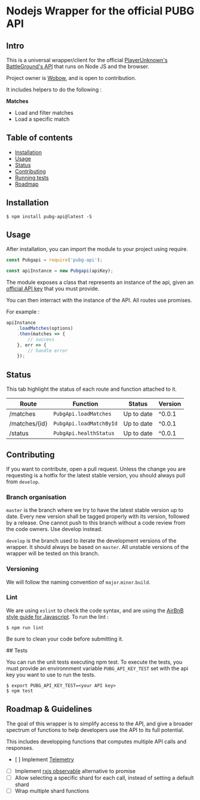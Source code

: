 # Nodejs Wrapper for the official PUBG API

## Intro
This is a universal wrapper/client for the official [PlayerUnknown's BattleGround's API](https://developer.playbattlegrounds.com/) that runs on Node JS and the browser.

Project owner is [Wobow](https://github.com/Wobow), and is open to contribution.

It includes helpers to do the following :

**Matches**
- Load and filter matches
- Load a specific match


## Table of contents
- [Installation](#installation)
- [Usage](#usage)
- [Status](#status)
- [Contributing](#contributing)
- [Running tests](#tests)
- [Roadmap](#roadmap--guidelines)

## Installation

    $ npm install pubg-api@latest -S

## Usage

After installation, you can import the module to your project using require. 
```javascript
const Pubgapi = require('pubg-api');

const apiInstance = new Pubgapi(apiKey);
```
The module exposes a class that represents an instance of the api, given an [official API key](https://developer.playbattlegrounds.com/) that you must provide.

You can then interract with the instance of the API. All routes use promises.

For example :
```javascript
apiInstance
    .loadMatches(options)
    .then(matches => {
        // success
    }, err => {
        // handle error
    });
```

## Status

This tab highlight the status of each route and function attached to it.

| Route              | Function                     | Status           | Version     |
|-------             |----------                    |--------          |---------    |
| /matches           | `PubgApi.loadMatches`        | Up to date       | ^0.0.1      |
| /matches/{id}      | `PubgApi.loadMatchById`      | Up to date       | ^0.0.1      |
| /status            | `PubgApi.healthStatus`       | Up to date       | ^0.0.1      |

## Contributing

If you want to contribute, open a pull request. Unless the change you are requesting is a hotfix for the latest stable version, you should always pull from `develop`. 

### Branch organisation
`master` is the branch where we try to have the latest stable version up to date. Every new version shall be tagged properly with its version, followed by a release. One cannot push to this branch without a code review from the code owners. Use develop instead.

`develop` is the branch used to iterate the development versions of the wrapper. It should always be based on `master`. All unstable versions of the wrapper will be tested on this branch. 

### Versioning

We will follow the naming convention of `major`.`minor`.`build`. 

### Lint

We are using `eslint` to check the code syntax, and are using the [AirBnB style guide for Javascript](https://github.com/airbnb/javascript). 
To run the lint :

    $ npm run lint

Be sure to clean your code before submitting it.

## Tests

You can run the unit tests executing npm test. To execute the tests, you must provide an environnment variable `PUBG_API_KEY_TEST` set with the api key you want to use to run the tests. 

    $ export PUBG_API_KEY_TEST=<your API key>
    $ npm test

## Roadmap & Guidelines

The goal of this wrapper is to simplify access to the API, and give a broader spectrum of functions to help developers use the API to its full potential.

This includes developping functions that computes multiple API calls and responses.

- [ ] Implement [Telemetry](https://developer.playbattlegrounds.com/docs/en/telemetry.html) 
- [ ] Implement [rxjs observable](https://github.com/reactivex/rxjs) alternative to promise
- [ ] Allow selecting a specific shard for each call, instead of setting a default shard
- [ ] Wrap multiple shard functions
